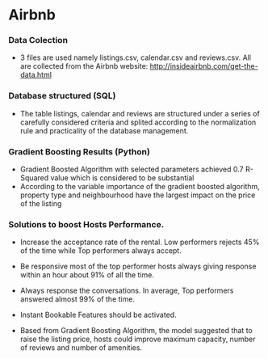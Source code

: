# Airbnb

### Data Colection
- 3 files are used namely listings.csv, calendar.csv and reviews.csv. All are collected from the Airbnb website: http://insideairbnb.com/get-the-data.html
### Database structured (SQL)
- The table listings, calendar and reviews are structured under a series of carefully considered criteria and splited according to the normalization rule and practicality of the database management.

### Gradient Boosting Results (Python)
- Gradient Boosted Algorithm with selected parameters achieved 0.7 R-Squared value which is considered to be substantial
- According to the variable importance of the gradient boosted algorithm, property type and neighbourhood have the largest impact on the price of the listing

### Solutions to boost Hosts Performance.
- Increase the acceptance rate of the rental. Low performers rejects 45% of the time while Top performers always accept.
- Be responsive most of the top performer hosts always giving response within an hour about 91% of all the time.
- Always response the conversations. In average, Top performers answered almost 99% of the time.
- Instant Bookable Features should be activated. 

- Based from Gradient Boosting Algorithm, the model suggested that to raise the listing price, hosts could improve maximum capacity, number of reviews and number of amenities. 
